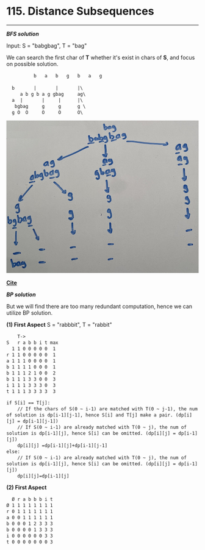 # 115. Distance Subsequences
----------------------
*__BFS solution__*

Input: S = "babgbag", T = "bag"

We can search the first char of __T__ whether it's exist in chars of __S__, and focus on possible solution.
```
          b   a   b   g   b   a   g
     
  b       |       |       |\
     a b g b a g gbag     ag\
  a  |       |     |      |\
   bgbag     g     g      g \
  g O  O     O     O      O\
```
<img src="https://github.com/AlgorithmicIntelligence/Leetcode/blob/main/115.DistanceSubsequences/leetcode115.jpg" width="900">

[**Cite**]("https://leetcode.com/problems/distinct-subsequences/discuss/932043/DFS-greater-DP-Progression-with-Explanation-987")

*__BP solution__*

But we will find there are too many redundant computation, hence we can utilize BP solution.

__(1) First Aspect__
S = "rabbbit", T = "rabbit"
```
    T->
S   r a b b i t max 
  1 1 0 0 0 0 0  1
r 1 1 0 0 0 0 0  1
a 1 1 1 0 0 0 0  1
b 1 1 1 1 0 0 0  1
b 1 1 1 2 1 0 0  2
b 1 1 1 3 3 0 0  3
i 1 1 1 3 3 3 0  3
t 1 1 1 3 3 3 3  3
```
```
if S[i] == T[j]:
    // If the chars of S(0 ~ i-1) are matched with T(0 ~ j-1), the num of solution is dp[i-1][j-1], hence S[i] and T[j] make a pair. (dp[i][j] = dp[i-1][j-1])
    // If S(0 ~ i-1) are already matched with T(0 ~ j), the num of solution is dp[i-1][j], hence S[i] can be omitted. (dp[i][j] = dp[i-1][j])
    dp[i][j] =dp[i-1][j]+dp[i-1][j-1]
else:
    // If S(0 ~ i-1) are already matched with T(0 ~ j), the num of solution is dp[i-1][j], hence S[i] can be omitted. (dp[i][j] = dp[i-1][j])
    dp[i][j]=dp[i-1][j]
```

__(2) First Aspect__
```
  Ø r a b b b i t
Ø 1 1 1 1 1 1 1 1
r 0 1 1 1 1 1 1 1
a 0 0 1 1 1 1 1 1
b 0 0 0 1 2 3 3 3
b 0 0 0 0 1 3 3 3
i 0 0 0 0 0 0 3 3
t 0 0 0 0 0 0 0 3 
```
